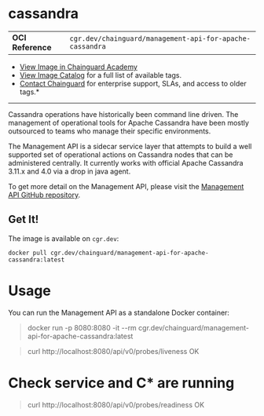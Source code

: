<!--monopod:start-->
# cassandra
| | |
| - | - |
| **OCI Reference** | `cgr.dev/chainguard/management-api-for-apache-cassandra` |


* [View Image in Chainguard Academy](https://edu.chainguard.dev/chainguard/chainguard-images/reference/management-api-for-apache-cassandra/overview/)
* [View Image Catalog](https://console.enforce.dev/images/catalog) for a full list of available tags.
* [Contact Chainguard](https://www.chainguard.dev/chainguard-images) for enterprise support, SLAs, and access to older tags.*

---
<!--monopod:end-->

<!--overview:start-->
Cassandra operations have historically been command line driven. The management of operational tools for Apache Cassandra have been mostly outsourced to teams who manage their specific environments.

The Management API is a sidecar service layer that attempts to build a well supported set of operational actions on Cassandra nodes that can be administered centrally. It currently works with official Apache Cassandra 3.11.x and 4.0 via a drop in java agent.

To get more detail on the Management API, please visit the [Management API GitHub repository](https://github.com/k8ssandra/management-api-for-apache-cassandra). 
<!--overview:end-->

<!--getting:start-->
## Get It!
The image is available on `cgr.dev`:

```
docker pull cgr.dev/chainguard/management-api-for-apache-cassandra:latest
```
<!--getting:end-->

<!--body:start-->

# Usage

You can run the Management API as a standalone Docker container:

 > docker run -p 8080:8080 -it --rm cgr.dev/chainguard/management-api-for-apache-cassandra:latest

 > curl http://localhost:8080/api/v0/probes/liveness
 OK

 # Check service and C* are running
 > curl http://localhost:8080/api/v0/probes/readiness
 OK

<!--body:end-->
